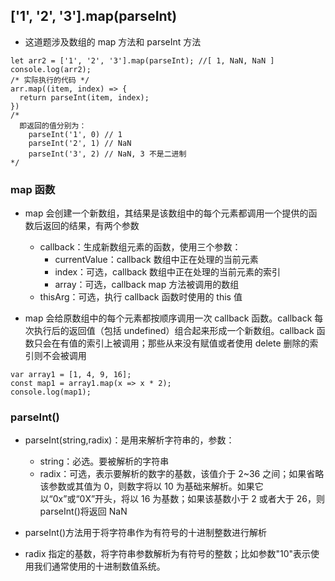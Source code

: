 ## ['1', '2', '3'].map(parseInt)

- 这道题涉及数组的 map 方法和 parseInt 方法

```
let arr2 = ['1', '2', '3'].map(parseInt); //[ 1, NaN, NaN ]
console.log(arr2);
/* 实际执行的代码 */
arr.map((item, index) => {
  return parseInt(item, index);
})
/*
  即返回的值分别为：
    parseInt('1', 0) // 1
    parseInt('2', 1) // NaN
    parseInt('3', 2) // NaN, 3 不是二进制
*/
```

### map 函数

- map 会创建一个新数组，其结果是该数组中的每个元素都调用一个提供的函数后返回的结果，有两个参数

  - callback：生成新数组元素的函数，使用三个参数：
    - currentValue：callback 数组中正在处理的当前元素
    - index：可选，callback 数组中正在处理的当前元素的索引
    - array：可选，callback map 方法被调用的数组
  - thisArg：可选，执行 callback 函数时使用的 this 值

- map 会给原数组中的每个元素都按顺序调用一次 callback 函数。callback 每次执行后的返回值（包括 undefined）组合起来形成一个新数组。callback 函数只会在有值的索引上被调用；那些从来没有赋值或者使用 delete 删除的索引则不会被调用

```
var array1 = [1, 4, 9, 16];
const map1 = array1.map(x => x * 2);
console.log(map1);
```

### parseInt()

- parseInt(string,radix)：是用来解析字符串的，参数：

  - string：必选。要被解析的字符串
  - radix：可选，表示要解析的数字的基数，该值介于 2~36 之间；如果省略该参数或其值为 0，则数字将以 10 为基础来解析。如果它以“0x”或“0X”开头，将以 16 为基数；如果该基数小于 2 或者大于 26，则 parseInt()将返回 NaN

- parseInt()方法用于将字符串作为有符号的十进制整数进行解析
- radix 指定的基数，将字符串参数解析为有符号的整数；比如参数"10"表示使用我们通常使用的十进制数值系统。

